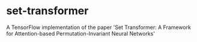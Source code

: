 # set-transformer
A TensorFlow implementation of the paper 'Set Transformer: A Framework for Attention-based Permutation-Invariant Neural Networks'
